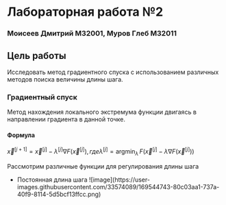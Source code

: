 # Лабораторная работа №2
### Моисеев Дмитрий М32001, Муров Глеб М32011
## Цель работы
Исследовать метод градиентного спуска с использованием различных методов поиска величины длины шага.
### Градиентный спуск
Метод нахождения локального экстремума функции двигаясь в направлении градиента в данной точке.
#### Формула
${\displaystyle {\vec {x}}^{[j+1]}={\vec {x}}^{[j]}-\lambda ^{[j]}\nabla F\left({\vec {x}}^{[j]}\right)}, где {\displaystyle \lambda ^{[j]}=\mathrm {argmin} _{\lambda }\,F\left({\vec {x}}^{[j]}-\lambda \nabla F\left({\vec {x}}^{[j]}\right)\right)}$

Рассмотрим различные функции для регулирования длины шага
<ul>
  <li>
    Постоянная длина шага
    ![image](https://user-images.githubusercontent.com/33574089/169544743-80c03aa1-737a-40f9-8114-5d5bcf13ffcc.png)
    
  </li>
  </ul>
